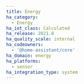 ```yaml
---
title: Energy
ha_category:
  - Energy
ha_iot_class: Calculated
ha_release: 2021.8
ha_quality_scale: internal
ha_codeowners:
  - '@home-assistant/core'
ha_domain: energy
ha_platforms:
  - sensor
ha_integration_type: system
---
```

